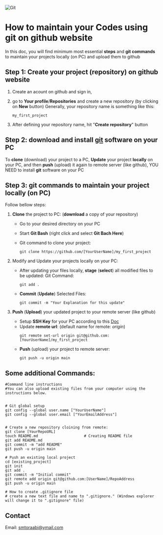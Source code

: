 ![Git](https://img.shields.io/badge/git-%23F05033.svg?style=for-the-badge&logo=git&logoColor=white)

# How to maintain your Codes using **git** on **github** website

In this doc, you will find minimum most essential **steps** and **git commands** to maintain your projects locally (on PC) and upload them to github

## Step 1: Create your project (repository) on github website

1. Create an acount on github and sign in, 

2. go to **Your profile**/**Repositories** and create a new repository (by clicking on **New** button)
	Generally, your repository name is something like this:
	
	```my_first_project```

3. After defining your repository name, hit "**Create repository**" button

## Step 2: download and install [git](https://git-scm.com/downloads) software on your PC

To **clone** (download) your project to a PC, **Update** your project **locally** on your PC, and then **push** (upload) it again to remote server (like github), YOU NEED to install **git** software on your PC
	

## Step 3: git commands to maintain your project locally (on PC)

Follow bellow steps:

1. **Clone** the project to PC: (**download** a copy of your repository)
	
	* Go to your desired directory on your PC
	* Start **Git Bash** (right click and select **Git Bach Here**)
	* Git command to clone your project:
	
		```git 
		git clone https://github.com/[YourUserName]/my_first_project
		```
		
2. Modify and Update your projects locally on your PC:

    * After updating your files locally, **stage** (**select**) all modified files to be updated:
	Git Command:
		```
		git add .
		```
    * **Commit** (**Update**) Selected Files:
		```
		git commit -m "Your Explanation for this update" 
		```
3. **Push** (**Upload**) your updated project to your remote server (like github)

	* Setup **SSH Key** for your PC according to this [Doc](https://docs.github.com/en/github/authenticating-to-github/connecting-to-github-with-ssh/adding-a-new-ssh-key-to-your-github-account)
	* Update **remote url**: (default name for remote: *origin*)
		```
		git remote set-url origin git@github.com:[YourUserName]/my_first_project
		```
	* **Push** (upload) your project to remote server:
		```
		git push -u origin main
		```


## Some additional Commands:
```
#Command line instructions
#You can also upload existing files from your computer using the instructions below.


# Git global setup
git config --global user.name ["YourUserName"]
git config --global user.email ["YourEmailAddress"]


# Create a new repository cloining from remote:
git clone [YourRepoURL]
touch README.md                     # Creating README file
git add README.md
git commit -m "add README"
git push -u origin main

# Push an existing local project
cd [existing_project]
git init
git add .
git commit -m "Initial commit"
git remote add origin git@github.com:[UserName]/RepoAddress
git push -u origin main

# How to create .gitignore file
# create a new text file and name to ".gitignore." (Windows explorer will change it to ".gitignore" file)

```

## Contact

Email: smtoraabi@ymail.com

